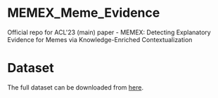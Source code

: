 # MEMEX_Meme_Evidence
Official repo for ACL'23 (main) paper - MEMEX: Detecting Explanatory Evidence for Memes via Knowledge-Enriched Contextualization

# Dataset
The full dataset can be downloaded from <a href="https://drive.google.com/file/d/11tWsgiQvJlDgGGicZUdTr2wqjFDa-N_A/view?usp=sharing">here</a>.
